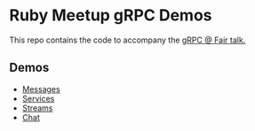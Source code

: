 # Ruby Meetup gRPC Demos

This repo contains the code to accompany the [gRPC @ Fair talk.](https://docs.google.com/presentation/d/1DgJhXtWbOZiCotX_GGnJf0-LReEG3uH4Jp6grTNHLIM)

## Demos
- [Messages](examples/messages)
- [Services](examples/services)
- [Streams](examples/streams)
- [Chat](examples/chat)
